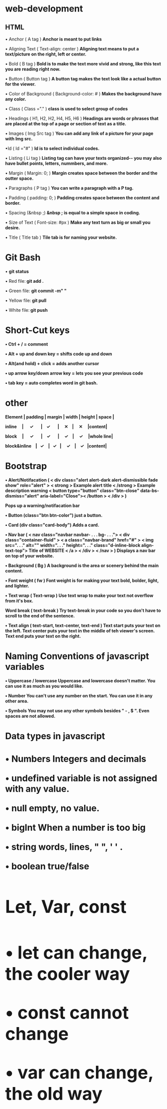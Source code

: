 # web-development
## HTML

 • Anchor ( A tag )
<b> Anchor is meant to put links</b>
 
 
 • Aligning Text ( Text-align: center )
<b> Aligning text means to put a text/picture on the right, left or center. </b>

 
 • Bold ( B tag )
 <b> Bold is to make the text more vivid and strong, like this text you are reading right now. </b>
 
 • Button ( Button tag )
 <b> A button tag makes the text look like a actual button for the viewer. </b>
 
 • Color of Background ( Background-color: # )
 <b> Makes the background have any color. </b>
 
 • Class ( Class ="." )
 <b> class is used to select group of codes</b>
 
 • Headings ( H1, H2, H2, H4, H5, H6 )
 <b> Headings are words or phrases that are placed at the top of a page or section of text as a title. </b>
 
 • Images ( Img Src tag )
 <b> You can add any link of a picture for your page with Img src. </b>

  •Id ( Id ="#" )
 <b> Id is to select individual codes.</b> 
 
 • Listing ( Li tag )
 <b> Listing tag can have your texts organized-- you may also have bullet points, letters, nummbers, and more. </b>

 • Margin ( Margin: 0; )
 <b>Margin creates space between the border and the outter space.</b>
 
 • Paragraphs ( P tag )
 <b> You can write a paragraph with a P tag. </b>

 • Padding ( padding: 0; )
 <b> Padding creates space between the content and border. </b>
 
 • Spacing (&nbsp ;)
<b> &nbsp ; is equal to a simple space in coding.</b>
 
 • Size of Text ( Font-size: #px )
 <b> Make any text turn as big or small you desire. </b>
 
 • Title ( Title tab )
 <b> Tile tab is for naming your website. </b>







<h1> Git Bash </h1>

• <b> git status </b>

• Red file:<b> git add .</b>

• Green file: <b>git commit -m" "</b>

• Yellow file:<b> git pull</b>

• White file:<b> git push<b>

<h1>Short-Cut keys</h1>

• Ctrl + / = comment

• Alt + up and down key = shifts code up and down

• Alt(and hold) + click = adds another cursor

• up arrow key/down arrow key = lets you see your previous code

• tab key = auto completes word in git bash.











<h1>other</h1>

Element | padding | margin | width | height | space |

inline&nbsp;&nbsp;&nbsp;&nbsp;&nbsp;|&nbsp;&nbsp;&nbsp;&nbsp;&nbsp;&nbsp;✓&nbsp;&nbsp;&nbsp;&nbsp;&nbsp;&nbsp;&nbsp;|&nbsp;&nbsp;&nbsp;&nbsp;✓&nbsp;&nbsp;&nbsp;&nbsp;&nbsp;&nbsp;&nbsp;|&nbsp;&nbsp;&nbsp;&nbsp;&nbsp;✕&nbsp;&nbsp;&nbsp;&nbsp;|&nbsp;&nbsp;&nbsp;&nbsp;&nbsp;✕&nbsp;&nbsp;&nbsp;&nbsp;&nbsp;|content|


block&nbsp;&nbsp;&nbsp;&nbsp;&nbsp;|&nbsp;&nbsp;&nbsp;&nbsp;&nbsp;&nbsp;✓&nbsp;&nbsp;&nbsp;&nbsp;&nbsp;&nbsp;&nbsp;|&nbsp;&nbsp;&nbsp;&nbsp;✓&nbsp;&nbsp;&nbsp;&nbsp;&nbsp;&nbsp;&nbsp;|&nbsp;&nbsp;&nbsp;&nbsp;&nbsp;✓&nbsp;&nbsp;&nbsp;&nbsp;|&nbsp;&nbsp;&nbsp;&nbsp;&nbsp;✓&nbsp;&nbsp;&nbsp;&nbsp;&nbsp;|whole line|

block&inline&nbsp;&nbsp;&nbsp;&nbsp;|&nbsp;&nbsp;&nbsp;✓&nbsp;&nbsp;&nbsp;&nbsp;|&nbsp;&nbsp;&nbsp;✓&nbsp;&nbsp;&nbsp;|&nbsp;&nbsp;&nbsp;&nbsp;&nbsp;✓&nbsp;&nbsp;&nbsp;&nbsp;|&nbsp;&nbsp;&nbsp;&nbsp;✓&nbsp;&nbsp;&nbsp;|content|












<h1>Bootstrap</h1>

• Alert/Notifacation (   < div class="alert alert-dark alert-dismissible fade show" role="alert" >
            < strong > Example alert title < /strong > Example description warning
            < button type="button" class="btn-close" data-bs-dismiss="alert" aria-label="Close">< /button >
          < /div > )

<b>Pops up a warning/notifacation bar<b>

• Button (class="btn btn-color")
<b>just a button.<b>

• Card (div class="card-body")
<b>Adds a card. <b>

• Nav bar ( < nav class="navbar navbar- . . . bg- . . .">
        < div class="container-fluid" >
          < a class="navbar-brand" href="#" >
            < img src=". . ." alt="" width=". . ." height=". . ." class="d-inline-block align-text-top">
            Title of WEBSITE
          < /a >
        < /div >
      < /nav > )
      <b>Displays a nav bar on top of your website.<b>

• Background ( Bg )
<b>A background is the area or scenery behind the main content.<b>

• Font weight ( fw )
<b>Font weight is for making your text bold, bolder, light, and lighter.<b>

• Text wrap ( Text-wrap )
<b>Use text wrap to make your text not overflow from it's box.<b>

Word break ( text-break )
<b>Try text-break in your code so you don't have to scroll to the end of the sentence.<b>

• Text align ( text-start, text-center, text-end )
<b>Text start puts your text on the left. Text center puts your text in the middle of teh viewer's screen. Text end puts your text on the right.<b>








<h1>Naming Conventions of javascript variables</h1>

• Uppercase / lowercase
<b>Uppercase and lowercase doesn't matter. You can use it as much as you would like.<b>

• Number
<b>You can't use any number on the start. You can use it in any other area.<b>

• Symbols
<b>You may not use any other symbols besides " - , $ ". Even spaces are not allowed.<b>








<h1>Data types in javascript<h1>

• Numbers
<b>Integers and decimals<b>

• undefined
<b>variable is not assigned with any value.<b>

• null
<b>empty, no value.<b>

• bigInt
<b>When a number is too big<b>

• string
<b>words, lines, "  ", '  ' .<b>

• boolean
<b>true/false<b>








<h1>Let, Var, const<h1>

• let
<b>can change, the cooler way<b>

• const
<b>cannot change<b>

• var
<b>can change, the old way<b>